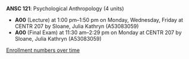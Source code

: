 **ANSC 121**: Psychological Anthropology (4 units)

- **A00** (Lecture) at 1:00 pm–1:50 pm on Monday, Wednesday, Friday at CENTR 207 by Sloane, Julia Kathryn (A53083059)
- **A00** (Final Exam) at 11:30 am–2:29 pm on Monday at CENTR 207 by Sloane, Julia Kathryn (A53083059)

[Enrollment numbers over time](./ANSC121.tsv)
